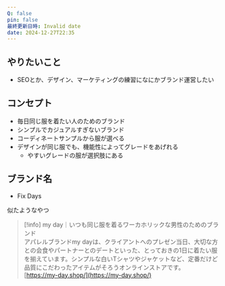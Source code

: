 ```yaml
---
Q: false
pin: false
最終更新日時: Invalid date
date: 2024-12-27T22:35
---
```

  

## やりたいこと

- SEOとか、デザイン、マーケティングの練習になにかブランド運営したい

  

  

## コンセプト

- 毎日同じ服を着たい人のためのブランド
- シンプルでカジュアルすぎないブランド
- コーディネートサンプルから服が選べる
- デザインが同じ服でも、機能性によってグレードをあげれる
    - やすいグレードの服が選択肢にある

  

## ブランド名

- Fix Days

  

  

似たようなやつ

> [!info] my day｜いつも同じ服を着るワーカホリックな男性のためのブランド  
> アパレルブランドmy dayは、クライアントへのプレゼン当日、大切な方との会食やパートナーとのデートといった、とっておきの1日に着たい服を揃えています。シンプルな白いTシャツやジャケットなど、定番だけど品質にこだわったアイテムがそろうオンラインストアです。  
> [https://my-day.shop/](https://my-day.shop/)